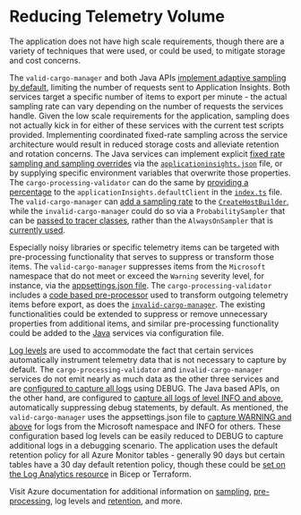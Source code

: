 # Reducing Telemetry Volume

The application does not have high scale requirements, though there are a variety of techniques that were used, or could be used, to mitigate storage and cost concerns.

The `valid-cargo-manager` and both Java APIs [implement adaptive sampling by default](https://learn.microsoft.com/en-us/azure/azure-monitor/app/sampling?tabs=net-core-new#configuring-adaptive-sampling-for-aspnet-applications), limiting the number of requests sent to Application Insights. Both services target a specific number of items to export per minute - the actual sampling rate can vary depending on the number of requests the services handle. Given the low scale requirements for the application, sampling does not actually kick in for either of these services with the current test scripts provided. Implementing coordinated fixed-rate sampling across the service architecture would result in reduced storage costs and alleviate retention and rotation concerns. The Java services can implement explicit [fixed rate sampling and sampling overrides](https://learn.microsoft.com/en-us/azure/azure-monitor/app/java-standalone-sampling-overrides#getting-started) via the [`applicationinsights.json`](../src/cargo-processing-api/applicationinsights.json) file, or by supplying specific environment variables that overwrite those properties. The `cargo-processing-validator` can do the same by [providing a percentage](https://github.com/microsoft/ApplicationInsights-node.js/blob/dd7c195f481acdaf39c4abc271424fb750aac81f/README.md#sampling) to the `applicationInsights.defaultClient` in the [`index.ts`](../src/cargo-processing-validator/src/index.ts) file. The `valid-cargo-manager` can [add a sampling rate](https://learn.microsoft.com/en-us/azure/azure-monitor/app/sampling?tabs=net-core-new#configuring-fixed-rate-sampling-for-aspnet-applications) to the [`CreateHostBuilder`](../src/valid-cargo-manager/Program.cs), while the `invalid-cargo-manager` could do so via a `ProbabilitySampler` that can be [passed to tracer classes](https://learn.microsoft.com/en-us/azure/azure-monitor/app/sampling?tabs=net-core-new#configuring-fixed-rate-sampling-for-opencensus-python-applications), rather than the `AlwaysOnSampler` that is [currently used](../src/invalid-cargo-manager/src/service/telemetry_publisher.py).

Especially noisy libraries or specific telemetry items can be targeted with pre-processing functionality that serves to suppress or transform those items. The `valid-cargo-manager` suppresses items from the `Microsoft` namespace that do not meet or exceed the `Warning` severity level, for instance, via the [appsettings.json file](../src/valid-cargo-manager/appsettings.sample.json). The `cargo-processing-validator` includes a [code based pre-processor](../src/cargo-processing-validator/src/index.ts) used to transform outgoing telemetry items before export, as does the [`invalid-cargo-manager`](../src/invalid-cargo-manager/src/service/telemetry_publisher.py). The existing functionalities could be extended to suppress or remove unnecessary properties from additional items, and similar pre-processing functionality could be added to the [Java](https://learn.microsoft.com/en-us/azure/azure-monitor/app/java-standalone-telemetry-processors#getting-started) services via configuration file.

[Log levels](https://learn.microsoft.com/en-us/dotnet/api/microsoft.extensions.logging.loglevel?view=dotnet-plat-ext-7.0) are used to accommodate the fact that certain services automatically instrument telemetry data that is not necessary to capture by default. The `cargo-processing-validator` and `invalid-cargo-manager` services do not emit nearly as much data as the other three services and are [configured to capture all logs](../src/invalid-cargo-manager/src/service/logging_config.py) using DEBUG. The Java based APIs, on the other hand, are configured to [capture all logs of level INFO and above](../src/cargo-processing-api/applicationinsights.json), automatically suppressing debug statements, by default. As mentioned, the `valid-cargo-manager` uses the appsettings.json file to [capture WARNING and above](../src/valid-cargo-manager/appsettings.sample.json) for logs from the Microsoft namespace and INFO for others. These configuration based log levels can be easily reduced to DEBUG to capture additional logs in a debugging scenario. The application uses the default retention policy for all Azure Monitor tables - generally 90 days but certain tables have a 30 day default retention policy, though these could be [set on the Log Analytics resource](https://learn.microsoft.com/en-us/azure/templates/microsoft.operationalinsights/workspaces?pivots=deployment-language-bicep#workspaceproperties) in Bicep or Terraform.

Visit Azure documentation for additional information on [sampling](https://learn.microsoft.com/en-us/azure/azure-monitor/app/sampling?tabs=net-core-new), [pre-processing](https://learn.microsoft.com/en-us/azure/azure-monitor/app/api-filtering-sampling), log levels and [retention](https://learn.microsoft.com/en-us/azure/azure-monitor/app/data-retention-privacy), and more.
